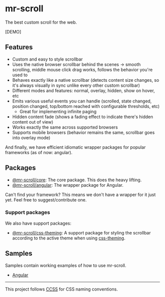 # mr-scroll

The best custom scroll for the web.

[DEMO]

## Features

- Custom and easy to style scrollbar
- Uses the native browser scrollbar behind the scenes -> smooth scrolling, middle mouse click drag works, follows the behavior you're used to
- Behaves exactly like a native scrollbar (detects content size changes, so it's always visually in sync unlike every other custom scrollbar)
- Different modes and features: normal, overlay, hidden, show on hover, etc
- Emits various useful events you can handle (scrolled, state changed, position changed, top/bottom reached with configurable thresholds, etc)
  - Great for implementing infinite paging
- Hidden content fade (shows a fading effect to indicate there's hidden content out of view)
- Works exactly the same across supported browsers
- Supports mobile browsers (behavior remains the same, scrollbar goes into overlay mode)

And finally, we have efficient idiomatic wrapper packages for popular frameworks (as of now: angular).

## Packages

- [@mr-scroll/core](./packages/core): The core package. This does the heavy lifting.
- [@mr-scroll/angular](./packages/angular): The wrapper package for Angular.

Can't find your framework? This means we don't have a wrapper for it just yet. Feel free to suggest/contribute one.

### Support packages

We also have support packages:

- [@mr-scroll/css-theming](./packages/css-theming): A support package for styling the scrollbar according to the active theme when using [css-theming](https://github.com/mrahhal/css-theming).

## Samples

Samples contain working examples of how to use mr-scroll.

- [Angular](./samples/angular)

---

This project follows [CCSS](https://github.com/mrahhal/CCSS) for CSS naming conventions.
